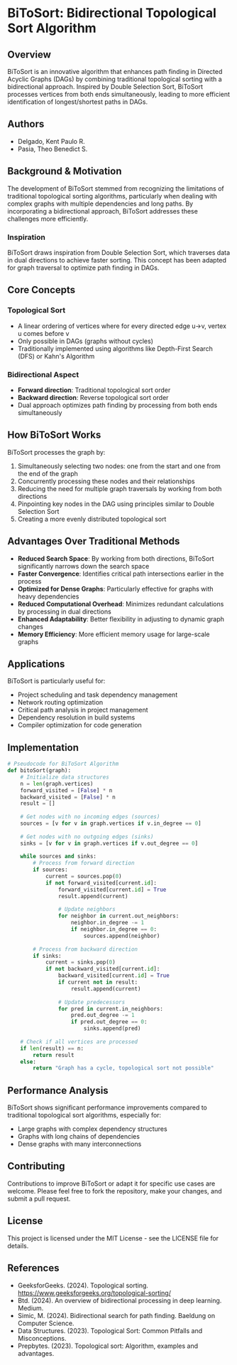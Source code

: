 # BiToSort: Bidirectional Topological Sort Algorithm

## Overview
BiToSort is an innovative algorithm that enhances path finding in Directed Acyclic Graphs (DAGs) by combining traditional topological sorting with a bidirectional approach. Inspired by Double Selection Sort, BiToSort processes vertices from both ends simultaneously, leading to more efficient identification of longest/shortest paths in DAGs.

## Authors
- Delgado, Kent Paulo R.
- Pasia, Theo Benedict S.

## Background & Motivation
The development of BiToSort stemmed from recognizing the limitations of traditional topological sorting algorithms, particularly when dealing with complex graphs with multiple dependencies and long paths. By incorporating a bidirectional approach, BiToSort addresses these challenges more efficiently.

### Inspiration
BiToSort draws inspiration from Double Selection Sort, which traverses data in dual directions to achieve faster sorting. This concept has been adapted for graph traversal to optimize path finding in DAGs.

## Core Concepts

### Topological Sort
- A linear ordering of vertices where for every directed edge u→v, vertex u comes before v
- Only possible in DAGs (graphs without cycles)
- Traditionally implemented using algorithms like Depth-First Search (DFS) or Kahn's Algorithm

### Bidirectional Aspect
- **Forward direction**: Traditional topological sort order
- **Backward direction**: Reverse topological sort order
- Dual approach optimizes path finding by processing from both ends simultaneously

## How BiToSort Works

BiToSort processes the graph by:
1. Simultaneously selecting two nodes: one from the start and one from the end of the graph
2. Concurrently processing these nodes and their relationships
3. Reducing the need for multiple graph traversals by working from both directions
4. Pinpointing key nodes in the DAG using principles similar to Double Selection Sort
5. Creating a more evenly distributed topological sort

## Advantages Over Traditional Methods

- **Reduced Search Space**: By working from both directions, BiToSort significantly narrows down the search space
- **Faster Convergence**: Identifies critical path intersections earlier in the process
- **Optimized for Dense Graphs**: Particularly effective for graphs with heavy dependencies
- **Reduced Computational Overhead**: Minimizes redundant calculations by processing in dual directions
- **Enhanced Adaptability**: Better flexibility in adjusting to dynamic graph changes
- **Memory Efficiency**: More efficient memory usage for large-scale graphs

## Applications

BiToSort is particularly useful for:
- Project scheduling and task dependency management
- Network routing optimization
- Critical path analysis in project management
- Dependency resolution in build systems
- Compiler optimization for code generation

## Implementation

```python
# Pseudocode for BiToSort Algorithm
def bitoSort(graph):
    # Initialize data structures
    n = len(graph.vertices)
    forward_visited = [False] * n
    backward_visited = [False] * n
    result = []
    
    # Get nodes with no incoming edges (sources)
    sources = [v for v in graph.vertices if v.in_degree == 0]
    
    # Get nodes with no outgoing edges (sinks)
    sinks = [v for v in graph.vertices if v.out_degree == 0]
    
    while sources and sinks:
        # Process from forward direction
        if sources:
            current = sources.pop(0)
            if not forward_visited[current.id]:
                forward_visited[current.id] = True
                result.append(current)
                
                # Update neighbors
                for neighbor in current.out_neighbors:
                    neighbor.in_degree -= 1
                    if neighbor.in_degree == 0:
                        sources.append(neighbor)
        
        # Process from backward direction
        if sinks:
            current = sinks.pop(0)
            if not backward_visited[current.id]:
                backward_visited[current.id] = True
                if current not in result:
                    result.append(current)
                
                # Update predecessors
                for pred in current.in_neighbors:
                    pred.out_degree -= 1
                    if pred.out_degree == 0:
                        sinks.append(pred)
    
    # Check if all vertices are processed
    if len(result) == n:
        return result
    else:
        return "Graph has a cycle, topological sort not possible"
```

## Performance Analysis

BiToSort shows significant performance improvements compared to traditional topological sort algorithms, especially for:
- Large graphs with complex dependency structures
- Graphs with long chains of dependencies
- Dense graphs with many interconnections

## Contributing

Contributions to improve BiToSort or adapt it for specific use cases are welcome. Please feel free to fork the repository, make your changes, and submit a pull request.

## License

This project is licensed under the MIT License - see the LICENSE file for details.

## References

- GeeksforGeeks. (2024). Topological sorting. https://www.geeksforgeeks.org/topological-sorting/
- Btd. (2024). An overview of bidirectional processing in deep learning. Medium.
- Simic, M. (2024). Bidirectional search for path finding. Baeldung on Computer Science.
- Data Structures. (2023). Topological Sort: Common Pitfalls and Misconceptions.
- Prepbytes. (2023). Topological sort: Algorithm, examples and advantages.
